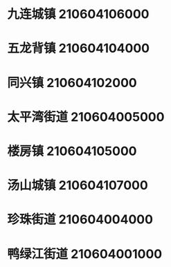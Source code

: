 # 九连城镇 210604106000
# 五龙背镇 210604104000
# 同兴镇 210604102000
# 太平湾街道 210604005000
# 楼房镇 210604105000
# 汤山城镇 210604107000
# 珍珠街道 210604004000
# 鸭绿江街道 210604001000
